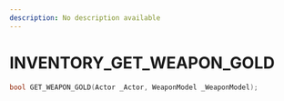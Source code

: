 ```yaml
---
description: No description available 
---
```


# INVENTORY\_GET_WEAPON_GOLD

```cpp
bool GET_WEAPON_GOLD(Actor _Actor, WeaponModel _WeaponModel);
```